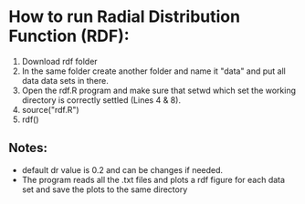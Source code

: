 # How to run Radial Distribution Function (RDF):

1. Download rdf folder
2. In the same folder create another folder and name it "data" and put all data data sets in there.
3. Open the rdf.R program and make sure that setwd which set the working directory is correctly settled (Lines 4 & 8). 
4. source("rdf.R")
5. rdf()

## Notes: 

- default dr value is 0.2 and can be changes if needed.
- The program reads all the .txt files and plots a rdf figure for each data set and save the plots to the same directory


